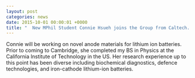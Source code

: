 ```yaml
---
layout: post
categories: news
date: 2015-10-01 00:00:01 +0000
title: "  New MPhil Student Connie Hsueh joins the Group from Caltech. "
---
```


 Connie will be working on novel anode materials for lithium ion batteries. Prior to coming to Cambridge, she completed my BS in Physics at the California Institute of Technology in the US. Her research experience up to this point has been diverse including biochemical diagnostics, defence technologies, and iron-cathode lithium-ion batteries.

